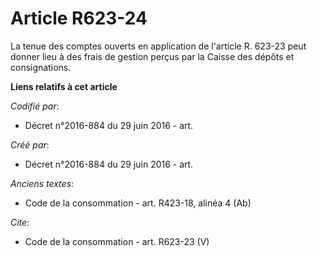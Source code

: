 # Article R623-24

La tenue des comptes ouverts en application de l'article R. 623-23 peut donner lieu à des frais de gestion perçus par la
Caisse des dépôts et consignations.

**Liens relatifs à cet article**

_Codifié par_:

  - Décret n°2016-884 du 29 juin 2016 - art.

_Créé par_:

  - Décret n°2016-884 du 29 juin 2016 - art.

_Anciens textes_:

  - Code de la consommation - art. R423-18, alinéa 4 (Ab)

_Cite_:

  - Code de la consommation - art. R623-23 (V)
